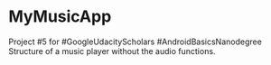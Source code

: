 # MyMusicApp
Project #5 for #GoogleUdacityScholars #AndroidBasicsNanodegree
Structure of a music player without the audio functions.
